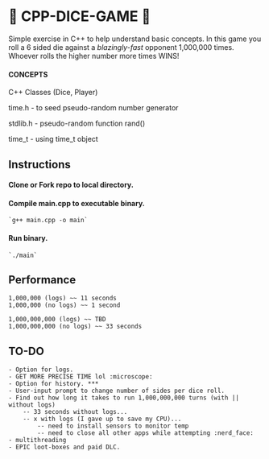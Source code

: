 # :game_die: CPP-DICE-GAME :game_die:

Simple exercise in C++ to help understand basic concepts.  In this game you roll a 6 sided die against a *blazingly-fast* opponent 1,000,000 times.  Whoever rolls the higher number more times WINS!


#### CONCEPTS

C++ Classes (Dice, Player)

time.h - to seed pseudo-random number generator

stdlib.h - pseudo-random function rand()

time_t - using time_t object


## Instructions

#### Clone or Fork repo to local directory.
#### Compile main.cpp to executable binary.
    `g++ main.cpp -o main`
#### Run binary.
    `./main`

## Performance

    1,000,000 (logs) ~~ 11 seconds
    1,000,000 (no logs) ~~ 1 second

    1,000,000,000 (logs) ~~ TBD
    1,000,000,000 (no logs) ~~ 33 seconds

## TO-DO

    - Option for logs.
    - GET MORE PRECISE TIME lol :microscope:
    - Option for history. ***
    - User-input prompt to change number of sides per dice roll.
    - Find out how long it takes to run 1,000,000,000 turns (with || without logs)
        -- 33 seconds without logs...
        -- x with logs (I gave up to save my CPU)...
            -- need to install sensors to monitor temp
            -- need to close all other apps while attempting :nerd_face:
    - multithreading
    - EPIC loot-boxes and paid DLC.
